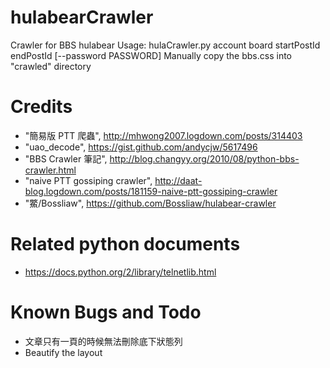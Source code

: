 # hulabearCrawler
Crawler for BBS hulabear
Usage: hulaCrawler.py account board startPostId endPostId [--password PASSWORD]
Manually copy the bbs.css into "crawled" directory

# Credits
- "簡易版 PTT 爬蟲", http://mhwong2007.logdown.com/posts/314403
- "uao_decode", https://gist.github.com/andycjw/5617496
- "BBS Crawler 筆記", http://blog.changyy.org/2010/08/python-bbs-crawler.html
- "naive PTT gossiping crawler", http://daat-blog.logdown.com/posts/181159-naive-ptt-gossiping-crawler
- "鱉/Bossliaw", https://github.com/Bossliaw/hulabear-crawler

# Related python documents
- https://docs.python.org/2/library/telnetlib.html

# Known Bugs and Todo
- 文章只有一頁的時候無法刪除底下狀態列
- Beautify the layout
